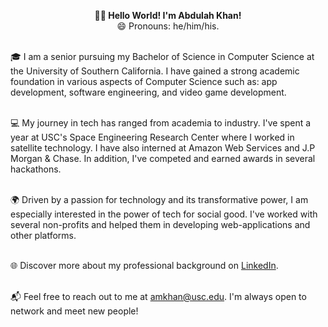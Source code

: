 <!--
**abdukhan47/abdukhan47** is a ✨ _special_ ✨ repository because its `README.md` (this file) appears on your GitHub profile.

Here are some ideas to get you started:

- 🔭 I’m currently working on ...
- 🌱 I’m currently learning ...
- 👯 I’m looking to collaborate on ...
- 🤔 I’m looking for help with ...
- 💬 Ask me about ...
- 📫 How to reach me: ...
- 😄 Pronouns: ...
- ⚡ Fun fact: ...
-->
<p align="center">
  <strong>👋🏼 Hello World! I'm Abdulah Khan!</strong><br>
  😄 Pronouns: he/him/his.<br><br>
  
  🎓 I am a senior pursuing my Bachelor of Science in Computer Science at the University of Southern California. I have gained a strong academic foundation in various aspects of Computer Science such as: app development, software engineering, and video game development.<br><br>
  
  💻 My journey in tech has ranged from academia to industry. I've spent a year at USC's Space Engineering Research Center where I worked in satellite technology. I have also interned at Amazon Web Services and J.P Morgan & Chase. In addition, I've competed and earned awards in several hackathons.<br><br>
  
  🌍 Driven by a passion for technology and its transformative power, I am especially interested in the power of tech for social good. I've worked with several non-profits and helped them in developing web-applications and other platforms.<br><br>
  
  🌐 Discover more about my professional background on <a href="https://www.linkedin.com/">LinkedIn</a>.<br><br>
  
  📬 Feel free to reach out to me at <a href="mailto:amkhan@usc.edu">amkhan@usc.edu</a>. I'm always open to network and meet new people!<br>
</p>
